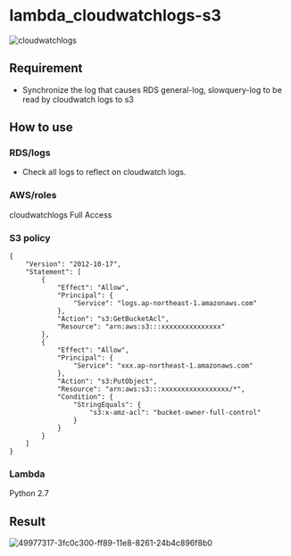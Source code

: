 # lambda_cloudwatchlogs-s3

![cloudwatchlogs](https://user-images.githubusercontent.com/5633085/49983430-06e31700-ffa6-11e8-9309-742f8dd7b6cd.jpg)


## Requirement
- Synchronize the log that causes RDS general-log, slowquery-log to be read by cloudwatch logs to s3

## How to use

### RDS/logs

- Check all logs to reflect on cloudwatch logs.

### AWS/roles

cloudwatchlogs Full Access  

### S3 policy

```
{
    "Version": "2012-10-17",
    "Statement": [
        {
            "Effect": "Allow",
            "Principal": {
                "Service": "logs.ap-northeast-1.amazonaws.com"
            },
            "Action": "s3:GetBucketAcl",
            "Resource": "arn:aws:s3:::xxxxxxxxxxxxxxx"
        },
        {
            "Effect": "Allow",
            "Principal": {
                "Service": "xxx.ap-northeast-1.amazonaws.com"
            },
            "Action": "s3:PutObject",
            "Resource": "arn:aws:s3:::xxxxxxxxxxxxxxxxx/*",
            "Condition": {
                "StringEquals": {
                    "s3:x-amz-acl": "bucket-owner-full-control"
                }
            }
        }
    ]
}
```

### Lambda

Python 2.7

## Result

![49977317-3fc0c300-ff89-11e8-8261-24b4c896f8b0](https://user-images.githubusercontent.com/5633085/49983674-7f96a300-ffa7-11e8-994a-56d3178e84ef.png)

